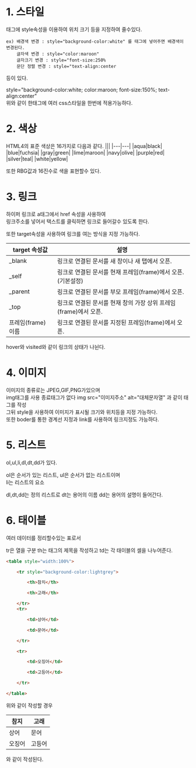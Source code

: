 # 1. 스타일
태그에 style속성을 이용하여 위치 크기 등을 지정하여 줄수있다. 


    ex) 배경색 변경 : style="background-color:white" 를 태그에 넣어주면 배경색이 변경된다.
        글자색 변경 : style="color:maroon"
        글자크기 변경 : style="font-size:250%
        문단 정렬 변경 : style="text-align:center
        
등이 있다.

 style="background-color:white; color:maroon; font-size:150%; text-align:center"         
 위와 같이 한태그에 여러 css스타일을 한번에 적용가능하다.
   
# 2. 색상

HTML4의 표준 색상은 16가지로 
다음과 같다.
|||
|---|---|
|aqua|black|
|blue|fuchsia|
|gray|green|
|lime|maroon|
|navy|olive|
|purple|red|
|silver|teal|
|white|yellow|

또한 RBG값과 16진수로 색을 표현할수 있다.


# 3. 링크
하이퍼 링크로 a태그에서 href 속성을 사용하여       
링크주소를 넣어서 택스트를 클릭하면 링크로 들어갈수 있도록 한다.



또한 target속성을 사용하여 링크를 여는 방식을 지정 가능하다.      

|target 속성값|	설명|
|---|---|
|_blank	|링크로 연결된 문서를 새 창이나 새 탭에서 오픈.|
|_self	|링크로 연결된 문서를 현재 프레임(frame)에서 오픈. (기본설정)|
|_parent	|링크로 연결된 문서를 부모 프레임(frame)에서 오픈.|
|_top	|링크로 연결된 문서를 현재 창의 가장 상위 프레임(frame)에서 오픈.|
|프레임(frame) 이름	|링크로 연결된 문서를 지정된 프레임(frame)에서 오픈.|

hover와 visited와 같이 링크의 상태가 나뉜다.

# 4. 이미지
이미지의 종류로는 JPEG,GIF,PNG가있으며      
img태그를 사용 종료태그가 없다
img src="이미지주소" alt="대체문자열" 과 같이 태그를 작성         
그뒤 style을 사용하여 이미지가 표시될 크기와 위치등을 지정 가능하다.       
또한 boder를 통한 경계선 지정과 link를 사용하여 링크지정도 가능하다.        

# 5. 리스트

ol,ul,li,dl,dt,dd가 있다.

ol은 순서가 있는 리스트, ul은 순서가 없는 리스트이며      
li는 리스트의 요소

dl,dt,dd는 정의 리스트로 dt는 용어의 이름 dd는 용어의 설명이 들어간다.      

# 6. 태이블
여러 데이터를 정리할수있는 표로서

tr은 열을 구분 th는 태그의 제목을 작성하고
td는 각 태이블의 셀을 나누어준다.


```html
<table style="width:100%">

    <tr style="background-color:lightgrey">

        <th>참치</th>

        <th>고래</th>      

    </tr>
    <tr>

        <td>상어</td>

        <td>문어</td>

    </tr>

    <tr>

        <td>오징어</td>

        <td>고등어</td>

    </tr>

</table>
```
위와 같이 작성할 경우

|참지|고래|
|---|---|
|상어|문어|
|오징어|고등어|

와 같이 작성된다.
